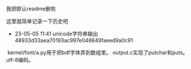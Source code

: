 我把默认readme删啦

这里就简单记录一下历史吧

+ 23-05-05 11:41	unicode字符串输出	48933d33aea70193ac997e048849faeed9a0c91

​		kernel/font/a.py用于把bdf字体弄到数组里。
​		output.c实现了putchar和puts。
​		utf-8编码。